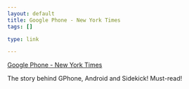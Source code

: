 ```yaml
--- 
layout: default
title: Google Phone - New York Times
tags: []

type: link

---
```

<a href="http://www.nytimes.com/2007/11/04/technology/04google.html?_r=2&ei=5088&en=f05a55321435d1e9&ex=1351828800&oref=slogin&partner=rssnyt&emc=rss&pagewanted=print&oref=slogin">Google Phone - New York Times</a>

The story behind GPhone, Android and Sidekick! Must-read!
